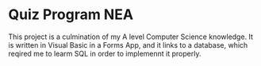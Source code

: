 # Quiz Program NEA

This project is a culmination of my A level Computer Science knowledge. It is written in Visual Basic in a Forms App, and it links to a database, which reqired me to learm SQL in order to implemennt it properly.
